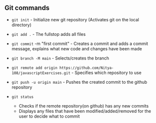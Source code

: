 ## Git commands

- `git init`  - Initialize new git repository (Activates git on the local directory)
- `git add .` - The fullstop adds all files
- `git commit` -m "first commit" - Creates a commit and adds a commit message, explains what new code and changes have been made

- `git branch -M main` - Selects/creates the branch
- `git remote add origin https://github.com/Nitya-108/javascriptExercises.git` - Specifies which repository to use
- `git push -u origin main` - Pushes the created commit to the github repository
- `git status` 
    - Checks if the remote repository(on github) has any new commits
    - Displays any files that have been modified/added/removed for the user to decide what to commit


